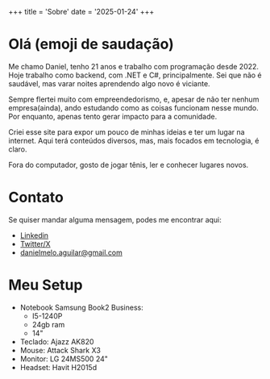 +++
title = 'Sobre'
date = '2025-01-24'
+++

# Olá (emoji de saudação)
Me chamo Daniel, tenho 21 anos e trabalho com programação desde 2022. Hoje trabalho como backend, com .NET e C#, principalmente. Sei que não é saudável, mas varar noites aprendendo algo novo é viciante. 

Sempre flertei muito com empreendedorismo, e, apesar de não ter nenhum empresa(ainda), ando estudando como as coisas funcionam nesse mundo. Por enquanto, apenas tento gerar impacto para a comunidade.

Criei esse site para expor um pouco de minhas ideias e ter um lugar na internet. Aqui terá conteúdos diversos, mas, mais focados em tecnologia, é claro.

Fora do computador, gosto de jogar tênis, ler e conhecer lugares novos.

# Contato

Se quiser mandar alguma mensagem, podes me encontrar aqui:
- [Linkedin](https://linkedin.com/in/danielmeloaguilar)
- [Twitter/X](https://twitter.com/danielmelar)
- danielmelo.aguilar@gmail.com

# Meu Setup

- Notebook Samsung Book2 Business:
    - I5-1240P
    - 24gb ram
    - 14"
- Teclado: Ajazz AK820
- Mouse: Attack Shark X3
- Monitor: LG 24MS500 24"
- Headset: Havit H2015d

